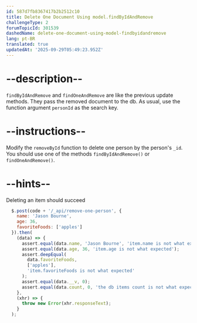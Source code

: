 ```yaml
---
id: 587d7fb8367417b2b2512c10
title: Delete One Document Using model.findByIdAndRemove
challengeType: 2
forumTopicId: 301539
dashedName: delete-one-document-using-model-findbyidandremove
lang: pt-BR
translated: true
updatedAt: '2025-09-29T05:49:23.952Z'
---
```


# --description--

`findByIdAndRemove` and `findOneAndRemove` are like the previous update methods. They pass the removed document to the db. As usual, use the function argument `personId` as the search key.

# --instructions--

Modify the `removeById` function to delete one person by the person's `_id`. You should use one of the methods `findByIdAndRemove()` or `findOneAndRemove()`.

# --hints--

Deleting an item should succeed

```js
  $.post(code + '/_api/remove-one-person', {
    name: 'Jason Bourne',
    age: 36,
    favoriteFoods: ['apples']
  }).then(
    (data) => {
      assert.equal(data.name, 'Jason Bourne', 'item.name is not what expected');
      assert.equal(data.age, 36, 'item.age is not what expected');
      assert.deepEqual(
        data.favoriteFoods,
        ['apples'],
        'item.favoriteFoods is not what expected'
      );
      assert.equal(data.__v, 0);
      assert.equal(data.count, 0, 'the db items count is not what expected');
    },
    (xhr) => {
      throw new Error(xhr.responseText);
    }
  );
```

